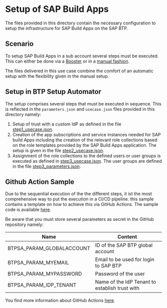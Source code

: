 # Setup of SAP Build Apps

The files provided in this directory contain the necessary configuration to setup the infrastructure for SAP Build Apps on the SAP BTP.

## Scenario

To setup SAP Build Apps in a sub account several steps must be executed. This can either be done via a [Booster](https://help.sap.com/docs/build-apps/service-guide/booster-automatic-configuration) or in a [manual fashion](https://help.sap.com/docs/build-apps/service-guide/manual-configuration).

The files delivered in this use case combine the comfort of an automatic setup with the flexibility given in the manual setup.

## Setup in BTP Setup Automator

The setup comprises several steps that must be executed in sequence. This is reflected in the `parameters.json` and `usecase.json` files provided in this directory namely:

1. Setup of trust with a custom IdP as defined in the file [step1_usecase.json](./step1_usecase.json).
2. Creation of the app subscriptions and service instances needed for SAP build Apps including the creation of the relevant role collections based on the role templates provided by the SAP Build Apps application. The setup is given in the file [step2_usecase.json](./step2_usecase.json).
3. Assignment of the role collections to the defined users or user groups is executed as defined in [step3_usecase.json](./step3_usecase.json). The user groups are defined in the file [step3_parameters.json](./step3_parameters.json).

## Github Action Sample

Due to the sequential execution of the the different steps, it ist the most comprehensive way to put the execution in a CI/CD pipeline. this sample contains a template on how to achieve this via GitHub Actions. The sample code is available [here](./github_action_samples/btpsa_sap_build_app.yml).

Be aware that you must store several parameters as secret in the GitHub repository namely:

| Name  | Content
| ---   | ---
| BTPSA_PARAM_GLOBALACCOUNT | ID of the SAP BTP global account
| BTPSA_PARAM_MYEMAIL       | Email to be used for login to SAP BTP
| BTPSA_PARAM_MYPASSWORD    | Password of the user
| BTPSA_PARAM_IDP_TENANT    | Name of the IdP Tenant to establish trust with

You find more information about GitHub Actions [here](https://docs.github.com/en/actions).
